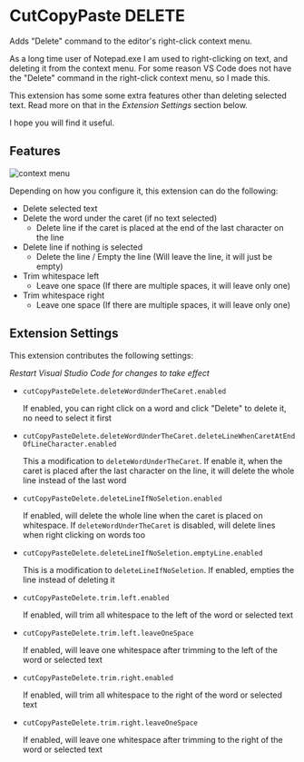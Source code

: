 # CutCopyPaste DELETE

Adds "Delete" command to the editor's right-click context menu.

As a long time user of Notepad.exe I am used to right-clicking on text, and deleting it from the context menu. For some reason VS Code does not have the "Delete" command in the right-click context menu, so I made this.

This extension has some some extra features other than deleting selected text. Read more on that in the *Extension Settings* section below.

I hope you will find it useful.

## Features

![context menu](https://github.com/gt10i/CutCopyPasteDELETE/images/README/ContextMenu.png)

Depending on how you configure it, this extension can do the following:

- Delete selected text
- Delete the word under the caret (if no text selected)
  - Delete line if the caret is placed at the end of the last character on the line
- Delete line if nothing is selected
  - Delete the line / Empty the line (Will leave the line, it will just be empty)
- Trim whitespace left
  - Leave one space (If there are multiple spaces, it will leave only one)
- Trim whitespace right
  - Leave one space (If there are multiple spaces, it will leave only one)

## Extension Settings

This extension contributes the following settings:

*Restart Visual Studio Code for changes to take effect*

- `cutCopyPasteDelete.deleteWordUnderTheCaret.enabled`

    If enabled, you can right click on a word and click "Delete" to delete it, no need to select it first

- `cutCopyPasteDelete.deleteWordUnderTheCaret.deleteLineWhenCaretAtEndOfLineCharacter.enabled`

    This a modification to `deleteWordUnderTheCaret`. If enable it, when the caret is placed after the last character on the line, it will delete the whole line instead of the last word

- `cutCopyPasteDelete.deleteLineIfNoSeletion.enabled`

    If enabled, will delete the whole line when the caret is placed on whitespace. If `deleteWordUnderTheCaret` is disabled, will delete lines when right clicking on words too

- `cutCopyPasteDelete.deleteLineIfNoSeletion.emptyLine.enabled`

    This is a modification to `deleteLineIfNoSeletion`. If enabled, empties the line instead of deleting it

- `cutCopyPasteDelete.trim.left.enabled`

    If enabled, will trim all whitespace to the left of the word or selected text

- `cutCopyPasteDelete.trim.left.leaveOneSpace`

    If enabled, will leave one whitespace after trimming to the left of the word or selected text

- `cutCopyPasteDelete.trim.right.enabled`

    If enabled, will trim all whitespace to the right of the word or selected text

- `cutCopyPasteDelete.trim.right.leaveOneSpace`

    If enabled, will leave one whitespace after trimming to the right of the word or selected text